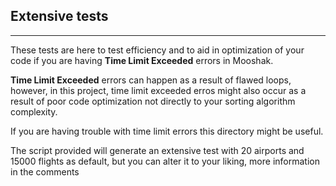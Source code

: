 ## Extensive tests

---

These tests are here to test efficiency and to aid in optimization of your code if you are having **Time Limit Exceeded**
errors in Mooshak.

**Time Limit Exceeded** errors can happen as a result of flawed loops, however, in this project, time limit exceeded erros might also 
occur as a result of poor code optimization not directly to your sorting algorithm complexity.

If you are having trouble with time limit errors this directory might be useful.

The script provided will generate an extensive test with 20 airports and 15000 flights as default, 
but you can alter it to your liking, more information in the comments

